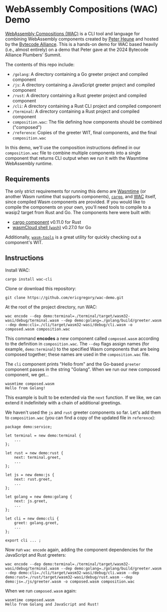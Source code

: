 # WebAssembly Compositions (WAC) Demo

[WebAssembly Compositions (WAC)](https://github.com/bytecodealliance/wac) is a CLI tool and language for combining WebAssembly components created by [Peter Heune](https://github.com/peterhuene) and hosted by the [Bytecode Alliance](https://github.com/bytecodealliance). This is a hands-on demo for WAC based heavily (i.e., almost entirely) on a demo that Peter gave at the 2024 Bytecode Alliance Plumbers' Summit. 

The contents of this repo include:

* `/golang`: A directory containing a Go greeter project and compiled component
* `/js`: A directory containing a JavaScript greeter project and compiled component
* `/rust`: A directory containing a Rust greeter project and compiled component
* `/cli`: A directory containing a Rust CLI project and compiled component
* `/terminal`: A directory containing a Rust project and compiled component
* `composition.wac`: The file defining how components should be combined ("composed")
* `/reference`: Copies of the greeter WIT, final components, and the final `composition.wac`

In this demo, we'll use the composition instructions defined in our `composition.wac` file to combine multiple components  into a single component that returns CLI output when we run it with the Wasmtime WebAssembly runtime. 

## Requirements

The only strict requirements for running this demo are [Wasmtime](https://github.com/bytecodealliance/wasmtime) (or another Wasm runtime that supports components), [`cargo`](https://doc.rust-lang.org/cargo/getting-started/installation.html), and [WAC](https://github.com/bytecodealliance/wac) itself, since compiled Wasm components are provided. If you would like to compile the components on your own, you'll need tools to compile to a wasip2 target from Rust and Go. The components here were built with:

* [cargo component](https://github.com/bytecodealliance/cargo-component) v0.11.0 for Rust
* [wasmCloud shell (`wash`)](https://wasmcloud.com/docs/installation) v0.27.0 for Go

Additionally, [`wasm-tools`](https://github.com/bytecodealliance/wasm-tools) is a great utility for quickly checking out a component's WIT. 

## Instructions

Install WAC:

```shell
cargo install wac-cli
```

Clone or download this repository:

```shell
git clone https://github.com/ericgregory/wac-demo.git
```

At the root of the project directory, run WAC:

```shell
wac encode --dep demo:terminal=./terminal/target/wasm32-wasi/debug/terminal.wasm --dep demo:golang=./golang/build/greeter.wasm --dep demo:cli=./cli/target/wasm32-wasi/debug/cli.wasm -o composed.wasm composition.wac
```

This command **encodes** a new component called `composed.wasm` according to the definition in `composition.wac`. The `--dep` flags assign names (for example, `demo:terminal`) to the specified Wasm components that are being composed together; these names are used in the `composition.wac` file. 

The `cli` component prints "Hello from" and the Go-based `greeter` component passes in the string "Golang". When we run our new composed component, we get...

```shell
wasmtime composed.wasm
Hello from Golang!
```

This example is built to be extended via the `next` function. If we like, we can extend it indefinitely with a chain of additional greetings. 

We haven't used the `js` and `rust` greeter components so far. Let's add them to `composition.wac` (you can find a copy of the updated file in `reference`):

```
package demo:service;

let terminal = new demo:terminal {
    ...
};

let rust = new demo:rust {
    next: terminal.greet,
    ...
};

let js = new demo:js {
    next: rust.greet,
    ...
};

let golang = new demo:golang {
    next: js.greet,
    ...
};

let cli = new demo:cli {
    greet: golang.greet,
    ...
};

export cli ... ;
```
Now run `wac encode` again, adding the component dependencies for the JavaScript and Rust greeters:

```shell
wac encode --dep demo:terminal=./terminal/target/wasm32-wasi/debug/terminal.wasm --dep demo:golang=./golang/build/greeter.wasm --dep demo:cli=./cli/target/wasm32-wasi/debug/cli.wasm --dep demo:rust=./rust/target/wasm32-wasi/debug/rust.wasm --dep demo:js=./js/greeter.wasm -o composed.wasm composition.wac
```

When we run `composed.wasm` again:

```shell
wasmtime composed.wasm
Hello from Golang and JavaScript and Rust!
```